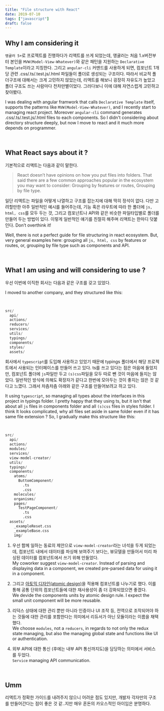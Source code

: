 ```yaml
---
title: "File structure with React"
date: 2019-07-10
tags: ["javascript"]
draft: false
---
```


## Why I am considering it

`앵귤러 5+`로 프로젝트를 진행하다가 리액트를 쓰게 되었는데, 앵귤러는 처음 1.x버전부터 본인을 `MVW(Model-View-Whatever)`와 같은 패턴을 지원하는 `Declarative Template`이라고 지칭한다. 그리고 `angular-cli` 커맨드를 사용하게 되면, 컴포넌트 1개당 관련 .css/.ts/.test.js/.html 파일들이 폴더로 생성되는 구조이다. 따라서 비교적 폴더구조에 대해서는 크게 고민하지 않았는데, 리액트를 해보니 굉장히 자유도가 높았고 폴더 구조도 쓰는 사람마다 천차만별이었다. 그러다보니 이에 대해 자연스럽게 고민하고 찾아봤다.

I was dealing with angular framwork that calls `Declarative Template` itself, supports the patterns like `MVW(Model-View-Whatever)`, and I recently start to managing react project. Moreover `angular-cli` command generates .css/.ts/.test.js/.html files to each components. So I didn't considering about directory structure deeply, but now I move to react and it much more depends on programmer.

<br />

## What React says about it ?

기본적으로 리액트는 다음과 같이 말한다.

> React doesn’t have opinions on how you put files into folders. That said there are a few common approaches popular in the ecosystem you may want to consider: Grouping by features or routes, Grouping by file type.

일단 리액트는 파일을 어떻게 나열하고 구조를 잡는지에 대해 딱히 정석이 없다. 다만 고려할만한 아주 일반적인 예시를 들어주는데, 기능 혹은 라우트에 따라 한 폴더에 `js, html, css`를 모두 두는 것, 그리고 컴포넌트나 API와 같은 비슷한 파일타입별로 폴더를 만들어 두는 방법이 있다. 이렇게 일반적인 얘기를 친절히 해주며 리액트는 한마디 덧붙인다. Don’t overthink it!

Well, there is not a perfect guide for file structuring in react ecosystem. But, very general examples here: grouping all `js, html, css` by features or routes, or, grouping by file type such as components and API.

<br />

## What I am using and will considering to use ?

우선 이번에 이직한 회사는 다음과 같은 구조를 갖고 있었다.

I moved to another company, and they structured like this:

<br />

```s
src/
  api/
  actions/
  reducers/
  services/
  utils/
  typings/
  components/
  styles/
  assets/
```

회사에서 `typescript`를 도입해 사용하고 있었기 때문에 typings 폴더에서 해당 프로젝트에서 사용되는 인터페이스를 만들어 쓰고 있다. ts를 쓰고 있다는 점은 마음에 들었지만, 컴포넌트 폴더에 `js`파일만 두고 `(s)css`파일을 모두 따로 뺀 것이 마음에 들지는 않았다. 일반적인 방식에 의해도 확장자가 같다고 한번에 모아두는 것이 좋지는 않은 것 같다고 느꼈다. 그래서 차츰차츰 아래와 같은 구조를 만들어보려고 하고 있다.

It using `typescript`, so managing all types about the interfaces in this project in typings folder. I pretty happy that they using ts, but it isn't that about all `js` files in components folder and all `(s)css` files in styles folder. I think It looks complicated, why all files set aside in same folder even if it has same file extension ? So, I gradually make this structure like this:

<br />

```s
src/
  api/
  actions/
  modules/
  services/
  view-model-creator/
  utils/
  typings/
  components/
    atoms/
      ButtomComponent/
        .ts
        .css
    molecules/
    organisms/
    pages/
      TestPageComponent/
        .ts
        .css
  assets/
    _exampleReset.css
    _exampleBase.css
    img/
```

1. 우선 함께 일하는 동료의 제안으로 `view-model-creator`라는 녀석을 두게 되었는데, 컴포넌트 내에서 데이터를 파싱해 보여주기 보다는, 뷰모델을 만들어서 미리 파싱된 데이터를 컴포넌트에서 쓰기 위해 만들었다.
   <br>
   My coworker suggest `view-model-creator`. Instead of parsing and displaying data in a component, we created pre-parsed data for using it in a component.

2. 그리고 [아토믹 디자인(atomic design)](http://bradfrost.com/blog/post/atomic-web-design/)을 적용해 컴포넌트를 나누기로 했다. 이를 통해 공통 단위의 컴포넌트들에 대한 재사용성이 좀 더 강화되었으면 좋겠다.
   <br>
   We devide the components units by atomic design rule. I expect the small unit component will be more reusable.

3. 리덕스 상태에 대한 관리 뿐만 아니라 인증이나 UI 조작 등, 전역으로 조작되어야 하는 것들에 대한 관리를 포함한다는 의미에서 리듀서가 아닌 모듈이라는 이름을 채택했다.
   <br>
   We choose `modules`, not a `reducers`, in regards to not only the redux state managing, but also the managing global state and functions like UI or authentication.

4. 외부 API에 대한 통신 (후에는 내부 API 통신까지도)을 담당하는 의미에서 서비스를 두었다.
   <br>
   `Service` managing API communication.

<br />

## Umm

리액트가 정확한 가이드를 내려주지 않으니 어려운 점도 있지만, 개발자 각자만의 구조를 만들어간다는 점이 좋은 것 같..지만 매우 혼돈의 카오스적인 아이임은 분명하다.
